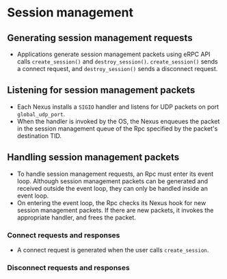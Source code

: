 Session management
==================

## Generating session management requests
 * Applications generate session management packets using eRPC API calls
   `create_session()` and `destroy_session()`. `create_session()` sends a
   connect request, and `destroy_session()` sends a disconnect request.

## Listening for session management packets
 * Each Nexus installs a `SIGIO` handler and listens for UDP packets on
   port `global_udp_port`.
 * When the handler is invoked by the OS, the Nexus enqueues the packet in the
   session management queue of the Rpc specified by the packet's destination
   TID.

## Handling session management packets
 * To handle session management requests, an Rpc must enter its event loop.
   Although session management packets can be generated and received outside the
   event loop, they can only be handled inside an event loop.
 * On entering the event loop, the Rpc checks its Nexus hook for new session
   management packets. If there are new packets, it invokes the appropriate
   handler, and frees the packet.

### Connect requests and responses
 * A connect request is generated when the user calls `create_session`.

### Disconnect requests and responses
